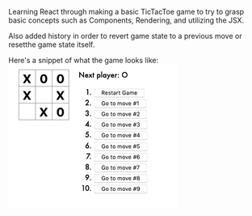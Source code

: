 Learning React through making a basic TicTacToe game to try to grasp basic concepts such as Components, Rendering, and utilizing the JSX.

Also added history in order to revert game state to a previous move or resetthe game state itself. 

Here's a snippet of what the game looks like:
![Image of TicTacToe](https://raw.githubusercontent.com/PranalMadria/TicTacToe/main/TicTacToe.png)

